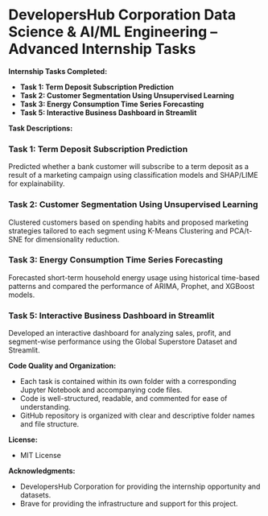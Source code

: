 **DevelopersHub Corporation Data Science & AI/ML Engineering – Advanced Internship Tasks**
==============================================================

**Internship Tasks Completed:**

* **Task 1: Term Deposit Subscription Prediction** 
* **Task 2: Customer Segmentation Using Unsupervised Learning** 
* **Task 3: Energy Consumption Time Series Forecasting**
* **Task 5: Interactive Business Dashboard in Streamlit** 

**Task Descriptions:**

### Task 1: Term Deposit Subscription Prediction

Predicted whether a bank customer will subscribe to a term deposit as a result of a marketing campaign using classification models and SHAP/LIME for explainability.

### Task 2: Customer Segmentation Using Unsupervised Learning

Clustered customers based on spending habits and proposed marketing strategies tailored to each segment using K-Means Clustering and PCA/t-SNE for dimensionality reduction.

### Task 3: Energy Consumption Time Series Forecasting

Forecasted short-term household energy usage using historical time-based patterns and compared the performance of ARIMA, Prophet, and XGBoost models.

### Task 5: Interactive Business Dashboard in Streamlit

Developed an interactive dashboard for analyzing sales, profit, and segment-wise performance using the Global Superstore Dataset and Streamlit.

**Code Quality and Organization:**

* Each task is contained within its own folder with a corresponding Jupyter Notebook and accompanying code files.
* Code is well-structured, readable, and commented for ease of understanding.
* GitHub repository is organized with clear and descriptive folder names and file structure.

**License:**

* MIT License

**Acknowledgments:**

* DevelopersHub Corporation for providing the internship opportunity and datasets.
* Brave for providing the infrastructure and support for this project.
